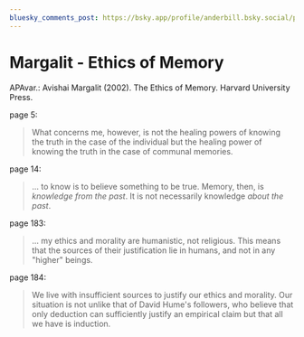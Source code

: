 ```yaml
---
bluesky_comments_post: https://bsky.app/profile/anderbill.bsky.social/post/3ld2wfagagp2n
---
```

# Margalit - Ethics of Memory

APAvar.: Avishai Margalit (2002). The Ethics of Memory. Harvard University Press.  

page 5:  
> What concerns me, however, is not the healing powers of knowing the truth in the case of the individual but the healing power of knowing the truth in the case of communal memories.  

page 14:  
> ... to know is to believe something to be true. Memory, then, is _knowledge from the past_. It is not necessarily knowledge _about the past_.  

page 183:  
> ... my ethics and morality are humanistic, not religious. This means that the sources of their justification lie in humans, and not in any "higher" beings.  

page 184:  
> We live with insufficient sources to justify our ethics and morality. Our situation is not unlike that of David Hume's followers, who believe that only deduction can sufficiently justify an empirical claim but that all we have is induction.  

